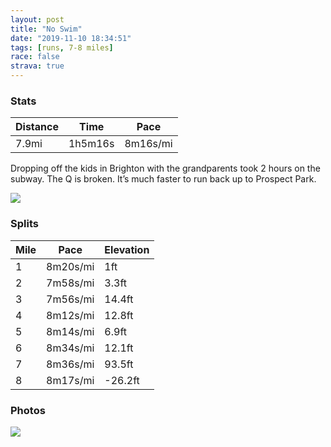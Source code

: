 ```yaml
---
layout: post
title: "No Swim"
date: "2019-11-10 18:34:51"
tags: [runs, 7-8 miles]
race: false
strava: true
---
```


### Stats

| Distance | Time | Pace |
|----------|------|------|
|7.9mi|1h5m16s|8m16s/mi|

Dropping off the kids in Brighton with the grandparents took 2 hours on the subway. The Q is broken. It’s much faster to run back up to Prospect Park.

<img src='https://maps.googleapis.com/maps/api/staticmap?maptype=roadmap&path=enc:gctvF|wkbMg@d@yBzAcA`ASVMZEZA\B^TtCDdAJdBHv@ZhBdAnEb@fCj@~Ez@zFRdBDv@Ad@If@Sh@e@p@e@d@s@d@_ClAg@Pa@HeA?kAKq@OqCeAm@O}BW_AQeAYaBY_CWcCk@aE_@MEKKUGe@I{@CqBc@m@GiAAqEa@wMoBaCa@cDa@cCe@gEi@uAUm@AoAHcBRyBPuGp@eBXiBPwFp@iFp@{AT}AHcCXaEZqBZ{CZuBXiBP{Dh@_CPyCZ_BViBPkCb@aBN_BTsD^eCLiALmD`@}B\eHp@qRzB{Ff@kC\uNtAeBXyDd@gAHaBXuBXeDXyAFy@FiAPqAVmE^{@N_@Ja@Bk@LeAHm@Be@Lq@JcAB_@Je@B_BRaCJoBV}@H}AVkAFcBXcEXw@Lk@ByAZaAFyBRqABiBVkBb@cCT}B`@cBHo@C_@P[HkCNuBRmBXmAXsBZc@BiA?cBHgGx@q@F_BBa@DoC`@s@Nu@Fy@VUBi@@i@C_@GOEc@]c@q@_@cAe@gBm@kBQ]]_@EI?KEFAADALGNQDSB]Ek@Kg@MUSQi@OUA[Lu@n@MFiA?QB]PO@m@KSC_AD_AJc@?{@O_A[u@IS?kALo@NUJ_@V]^WZe@x@q@h@eA`@QF]@u@Aa@Ek@S}Wj`@Bl@TdABb@CRIJKFM@KAMGaA{@_@Ua@_@oBsAe@g@qAcAe@a@q@g@w@c@q@o@eCmBk@q@w@g@qAaAo@s@iCgBe@g@g@]_@]qAaAu@a@kC_Cq@u@YUmA{@{@e@i@c@sBwAYUe@g@mA{@g@m@eBiAOAUGWQ_@_@MCE@Wj@EDk@?[Bm@Te@Z[H}@No@BUCw@OSAUH]Z&key=AIzaSyC1MId7bFpkLXNAaYhBSTb8jLyiSqzbDtM&size=800x800&markers=color:yellow|label:S|40.57668,-73.95727&markers=color:green|label:F|40.674900000000115,-73.97096999999998'>

### Splits

| Mile | Pace | Elevation |
|------|------|-----------|
|1|8m20s/mi|1ft|
|2|7m58s/mi|3.3ft|
|3|7m56s/mi|14.4ft|
|4|8m12s/mi|12.8ft|
|5|8m14s/mi|6.9ft|
|6|8m34s/mi|12.1ft|
|7|8m36s/mi|93.5ft|
|8|8m17s/mi|-26.2ft|

### Photos
<img src='https://dgtzuqphqg23d.cloudfront.net/-MeLyUg7zHvEQt_icSKc-y-FvksUhQo9phE_OnLZCSQ-698x768.jpg'>
